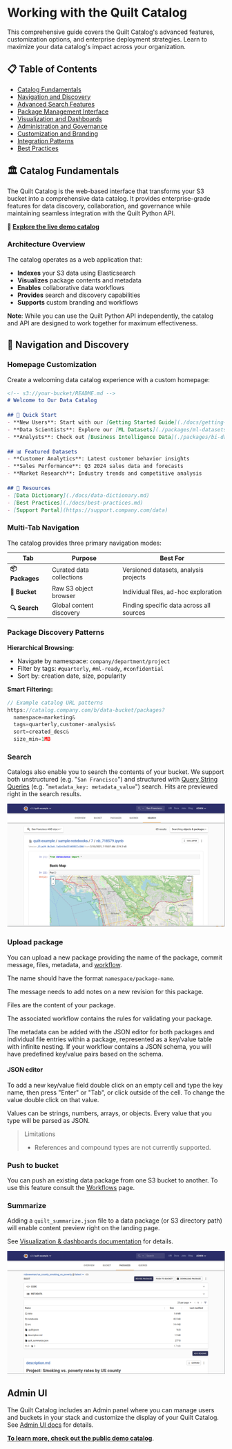 # Working with the Quilt Catalog

This comprehensive guide covers the Quilt Catalog's advanced features,
customization options, and enterprise deployment strategies. Learn to maximize
your data catalog's impact across your organization.

## 📋 Table of Contents

- [Catalog Fundamentals](#catalog-fundamentals)
- [Navigation and Discovery](#navigation-and-discovery)
- [Advanced Search Features](#advanced-search-features)
- [Package Management Interface](#package-management-interface)
- [Visualization and Dashboards](#visualization-and-dashboards)
- [Administration and Governance](#administration-and-governance)
- [Customization and Branding](#customization-and-branding)
- [Integration Patterns](#integration-patterns)
- [Best Practices](#best-practices)

## 🏛️ Catalog Fundamentals

The Quilt Catalog is the web-based interface that transforms your S3 bucket
into a comprehensive data catalog. It provides enterprise-grade features for
data discovery, collaboration, and governance while maintaining seamless
integration with the Quilt Python API.

**🚀 [Explore the live demo catalog](https://open.quiltdata.com/b/quilt-example)**

### Architecture Overview

The catalog operates as a web application that:

- **Indexes** your S3 data using Elasticsearch
- **Visualizes** package contents and metadata
- **Enables** collaborative data workflows
- **Provides** search and discovery capabilities
- **Supports** custom branding and workflows

**Note**: While you can use the Quilt Python API independently, the catalog
and API are designed to work together for maximum effectiveness.

## 🧭 Navigation and Discovery

### Homepage Customization

Create a welcoming data catalog experience with a custom homepage:

```markdown
<!-- s3://your-bucket/README.md -->
# Welcome to Our Data Catalog

## 🎯 Quick Start
- **New Users**: Start with our [Getting Started Guide](./docs/getting-started.md)
- **Data Scientists**: Explore our [ML Datasets](./packages/ml-datasets/)
- **Analysts**: Check out [Business Intelligence Data](./packages/bi-data/)

## 📊 Featured Datasets
- **Customer Analytics**: Latest customer behavior insights
- **Sales Performance**: Q3 2024 sales data and forecasts
- **Market Research**: Industry trends and competitive analysis

## 🔗 Resources
- [Data Dictionary](./docs/data-dictionary.md)
- [Best Practices](./docs/best-practices.md)
- [Support Portal](https://support.company.com/data)
```

### Multi-Tab Navigation

The catalog provides three primary navigation modes:

| Tab | Purpose | Best For |
|-----|---------|----------|
| **📦 Packages** | Curated data collections | Versioned datasets, analysis projects |
| **📁 Bucket** | Raw S3 object browser | Individual files, ad-hoc exploration |
| **🔍 Search** | Global content discovery | Finding specific data across all sources |

### Package Discovery Patterns

**Hierarchical Browsing:**

- Navigate by namespace: `company/department/project`
- Filter by tags: `#quarterly`, `#ml-ready`, `#confidential`
- Sort by: creation date, size, popularity

**Smart Filtering:**

```javascript
// Example catalog URL patterns
https://catalog.company.com/b/data-bucket/packages?
  namespace=marketing&
  tags=quarterly,customer-analysis&
  sort=created_desc&
  size_min=1MB
```

### Search

Catalogs also enable you to search the contents of your bucket. We support both
unstructured (e.g. "`San Francisco`") and structured with
[Query String Queries](https://www.elastic.co/guide/en/elasticsearch/reference/6.7/query-dsl-query-string-query.html#query-string-syntax)
(e.g. "`metadata_key: metadata_value`") search. Hits are previewed right in the
search results.

![Search](../imgs/catalog_search.png)

### Upload package

You can upload a new package providing the name of the package, commit message,
files, metadata, and [workflow](../advanced-features/workflows.md).

The name should have the format `namespace/package-name`.

The message needs to add notes on a new revision for this package.

Files are the content of your package.

The associated workflow contains the rules for validating your package.

The metadata can be added with the JSON editor for both packages and individual file
entries within a package, represented as a key/value table with infinite
nesting. If your workflow contains a JSON schema, you will have predefined key/value
pairs based on the schema.

#### JSON editor

To add a new key/value field double click on an empty cell and type the key name,
then press "Enter" or "Tab", or click outside of the cell. To change the value
double click on that value.

Values can be strings, numbers, arrays, or objects. Every value that you type
will be parsed as JSON.

> Limitations
>
> * References and compound types are not currently supported.

### Push to bucket

You can push an existing data package from one S3 bucket to another. To use this
feature consult the [Workflows](../advanced-features/workflows.md) page.

### Summarize

Adding a `quilt_summarize.json` file to a data package (or S3 directory path)
will enable content preview right on the landing page.

See [Visualization & dashboards documentation](../Catalog/VisualizationDashboards.md#quilt_summarize.json)
for details.

![Package landing page](../imgs/catalog_package_landing_page.png)

## Admin UI

The Quilt Catalog includes an Admin panel where you can manage users and
buckets in your stack and customize the display of your Quilt Catalog.
See [Admin UI docs](../Catalog/Admin.md) for details.

**[To learn more, check out the public demo catalog](https://open.quiltdata.com/b/quilt-example)**.
